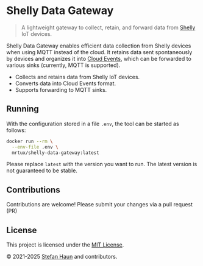 # Shelly Data Gateway

> A lightweight gateway to collect, retain, and forward data
> from [Shelly](https://www.shelly.com/) IoT devices.

Shelly Data Gateway enables efficient data collection from Shelly
devices when using MQTT instead of the cloud. It retains data sent
spontaneously by devices and organizes it
into [Cloud Events](https://cloudevents.io/), which can be forwarded to
various sinks (currently, MQTT is supported).

- Collects and retains data from Shelly IoT devices.
- Converts data into Cloud Events format.
- Supports forwarding to MQTT sinks.

## Running

With the configuration stored in a file `.env`, the tool can be started
as follows:

```bash
docker run --rm \
  --env-file .env \
  mrtux/shelly-data-gateway:latest
```

Please replace `latest` with the version you want to run. The latest
version is not guaranteed to be stable.

## Contributions

Contributions are welcome!
Please submit your changes via a pull request (PR)

## License

This project is licensed under the [MIT License](LICENSE.txt).

© 2021-2025 [Stefan Haun](https://github.com/penguineer) and
contributors.
